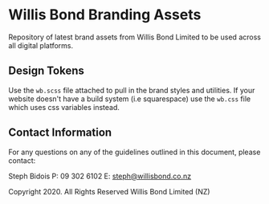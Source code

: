 # Willis Bond Branding Assets

Repository of latest brand assets from Willis Bond Limited to be used across all
digital platforms.

## Design Tokens

Use the `wb.scss` file attached to pull in the brand styles and utilities. If
your website doesn't have a build system (i.e squarespace) use the `wb.css` file
which uses css variables instead.

## Contact Information

For any questions on any of the guidelines outlined in this document, please
contact:

Steph Bidois
P: 09 302 6102
E: steph@willisbond.co.nz

Copyright 2020. All Rights Reserved Willis Bond Limited (NZ)
